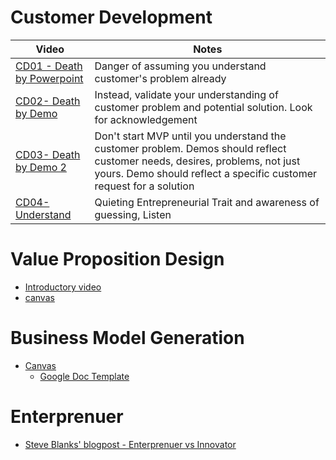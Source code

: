 # Customer Development

|Video    |Notes|
|-------------|----------|
|[CD01 - Death by Powerpoint](https://vimeo.com/76171146)|Danger of assuming you understand customer's problem already|
|[CD02- Death by Demo](https://vimeo.com/76390080)|Instead, validate your understanding of customer problem and potential solution. Look for acknowledgement|
|[CD03- Death by Demo 2](https://vimeo.com/76172223)|Don't start MVP until you understand the customer problem. Demos should reflect customer needs, desires, problems, not just yours. Demo should reflect a specific customer request for a solution|
|[CD04- Understand ](https://vimeo.com/76173388)|Quieting Entrepreneurial Trait and awareness of guessing, Listen|



# Value Proposition Design
 - [Introductory video](https://vimeo.com/201197034)
 - [canvas](https://assets.strategyzer.com/assets/resources/the-value-proposition-canvas.pdf)

# Business Model Generation
 - [Canvas](https://assets.strategyzer.com/assets/resources/the-business-model-canvas.pdf)
   - [Google Doc Template](https://docs.google.com/drawings/d/102mOZQmMxs0CslmNsPZ5KCNQwAIh9rh4baYgT0VWNAA/template/preview?usp=drive_web&ouid=%7BuserId%7D)

# Enterprenuer  
   - [Steve Blanks' blogpost - Enterprenuer vs Innovator](https://steveblank.com/2018/04/03/the-difference-between-innovators-and-entrepreneurs/)
